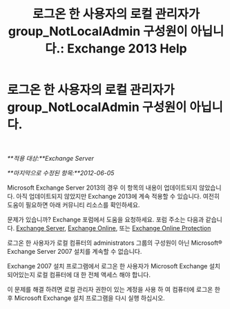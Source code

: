 ﻿---
title: '로그온 한 사용자의 로컬 관리자가 group_NotLocalAdmin 구성원이 아닙니다.: Exchange 2013 Help'
TOCTitle: 로그온 한 사용자의 로컬 관리자가 group_NotLocalAdmin 구성원이 아닙니다.
ms:assetid: d06f0894-b139-49ba-afe3-f58d3bd28e32
ms:mtpsurl: https://technet.microsoft.com/ko-kr/library/ms.exch.setupreadiness.notlocaladmin(v=EXCHG.150)
ms:contentKeyID: 50484251
ms.date: 05/22/2018
mtps_version: v=EXCHG.150
ms.translationtype: MT
---

# 로그온 한 사용자의 로컬 관리자가 group\_NotLocalAdmin 구성원이 아닙니다.

 

_**적용 대상:**Exchange Server_

_**마지막으로 수정된 항목:**2012-06-05_

Microsoft Exchange Server 2013의 경우 이 항목의 내용이 업데이트되지 않았습니다. 아직 업데이트되지 않았지만 Exchange 2013에 계속 적용할 수 있습니다. 여전히 도움이 필요하면 아래 커뮤니티 리소스를 확인하세요.

문제가 있습니까? Exchange 포럼에서 도움을 요청하세요. 포럼 주소는 다음과 같습니다. [Exchange Server](https://go.microsoft.com/fwlink/p/?linkid=60612), [Exchange Online](https://go.microsoft.com/fwlink/p/?linkid=267542), 또는 [Exchange Online Protection](https://go.microsoft.com/fwlink/p/?linkid=285351)

로그온 한 사용자가 로컬 컴퓨터의 administrators 그룹의 구성원이 아닌 Microsoft® Exchange Server 2007 설치를 계속할 수 없습니다.

Exchange 2007 설치 프로그램에서 로그온 한 사용자가 Microsoft Exchange 설치 되어있는지 로컬 컴퓨터에 대 한 전체 액세스 해야 합니다.

이 문제를 해결 하려면 로컬 관리자 권한이 있는 계정을 사용 하 여 컴퓨터에 로그온 한 후 Microsoft Exchange 설치 프로그램을 다시 실행 하십시오.

